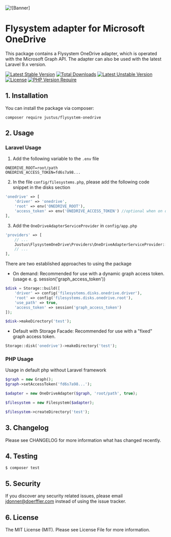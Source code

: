 ![![Banner]](https://banners.beyondco.de/Flysystem%20OneDrive.png?theme=light&packageManager=composer+require&packageName=justus%2Fflysystem-onedrive&pattern=architect&style=style_1&description=A+flysystem+driver+for+OneDrive+that+uses+the+Microsoft+Graph+API&md=1&showWatermark=0&fontSize=100px&images=cloud)

# Flysystem adapter for Microsoft OneDrive
This package contains a Flysystem OneDrive adapter, which is operated with the Microsoft Graph API.
The adapter can also be used with the latest Laravel 9.x version.

[![Latest Stable Version](http://poser.pugx.org/justus/flysystem-onedrive/v)](https://packagist.org/packages/justus/flysystem-onedrive) [![Total Downloads](http://poser.pugx.org/justus/flysystem-onedrive/downloads)](https://packagist.org/packages/justus/flysystem-onedrive) [![Latest Unstable Version](http://poser.pugx.org/justus/flysystem-onedrive/v/unstable)](https://packagist.org/packages/justus/flysystem-onedrive) [![License](http://poser.pugx.org/justus/flysystem-onedrive/license)](https://packagist.org/packages/justus/flysystem-onedrive) [![PHP Version Require](http://poser.pugx.org/justus/flysystem-onedrive/require/php)](https://packagist.org/packages/justus/flysystem-onedrive)

## 1. Installation
You can install the package via composer:

`composer require justus/flysystem-onedrive`

## 2. Usage

### Laravel Usage
1. Add the following variable to the ``.env`` file

```dotenv
ONEDRIVE_ROOT=root/path
ONEDRIVE_ACCESS_TOKEN=fd6s7a98...
```

2. In the file ``config/filesystems.php``, please add the following code snippet in the disks section

```php
'onedrive' => [
    'driver' => 'onedrive',
    'root' => env('ONEDRIVE_ROOT'),
    'access_token' => env('ONEDRIVE_ACCESS_TOKEN') //optional when on demand
],
```

3. Add the ``OneDriveAdapterServiceProvider`` in ``config/app.php``

```php
'providers' => [
    // ...
    Justus\FlysystemOneDrive\Providers\OneDriveAdapterServiceProvider::class,
    // ...
],
```

There are two established approaches to using the package
- On demand: Recommended for use with a dynamic graph access token. (usage e. g. session('graph_access_token'))
```php
$disk = Storage::build([
    'driver' => config('filesystems.disks.onedrive.driver'),
    'root' => config('filesystems.disks.onedrive.root'),
    'use_path' => true,
    'access_token' => session('graph_access_token')
]);

$disk->makeDirectory('test');
```
- Default with Storage Facade: Recommended for use with a "fixed" graph access token.
```php
Storage::disk('onedrive')->makeDirectory('test');
```
### PHP Usage
Usage in default php without Laravel framework
```php
$graph = new Graph();
$graph->setAccessToken('fd6s7a98...');

$adapter = new OneDriveAdapter($graph, 'root/path', true);

$filesystem = new Filesystem($adapter);

$filesystem->createDirectory('test');
```

## 3. Changelog
Please see CHANGELOG for more information what has changed recently.

## 4. Testing
`$ composer test`

## 5. Security
If you discover any security related issues, please email jdonner@doerffler.com instead of using the issue tracker.

## 6. License
The MIT License (MIT). Please see License File for more information.
